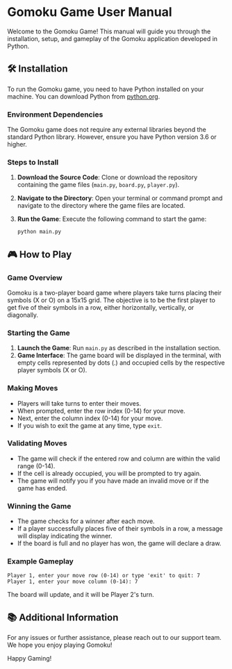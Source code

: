 # Gomoku Game User Manual

Welcome to the Gomoku Game! This manual will guide you through the installation, setup, and gameplay of the Gomoku application developed in Python.

## 🛠️ Installation

To run the Gomoku game, you need to have Python installed on your machine. You can download Python from [python.org](https://www.python.org/downloads/).

### Environment Dependencies

The Gomoku game does not require any external libraries beyond the standard Python library. However, ensure you have Python version 3.6 or higher.

### Steps to Install

1. **Download the Source Code**: Clone or download the repository containing the game files (`main.py`, `board.py`, `player.py`).

2. **Navigate to the Directory**: Open your terminal or command prompt and navigate to the directory where the game files are located.

3. **Run the Game**: Execute the following command to start the game:
   ```bash
   python main.py
   ```

## 🎮 How to Play

### Game Overview

Gomoku is a two-player board game where players take turns placing their symbols (X or O) on a 15x15 grid. The objective is to be the first player to get five of their symbols in a row, either horizontally, vertically, or diagonally.

### Starting the Game

1. **Launch the Game**: Run `main.py` as described in the installation section.
2. **Game Interface**: The game board will be displayed in the terminal, with empty cells represented by dots (.) and occupied cells by the respective player symbols (X or O).

### Making Moves

- Players will take turns to enter their moves.
- When prompted, enter the row index (0-14) for your move.
- Next, enter the column index (0-14) for your move.
- If you wish to exit the game at any time, type `exit`.

### Validating Moves

- The game will check if the entered row and column are within the valid range (0-14).
- If the cell is already occupied, you will be prompted to try again.
- The game will notify you if you have made an invalid move or if the game has ended.

### Winning the Game

- The game checks for a winner after each move.
- If a player successfully places five of their symbols in a row, a message will display indicating the winner.
- If the board is full and no player has won, the game will declare a draw.

### Example Gameplay

```
Player 1, enter your move row (0-14) or type 'exit' to quit: 7
Player 1, enter your move column (0-14): 7
```

The board will update, and it will be Player 2's turn.

## 📚 Additional Information

For any issues or further assistance, please reach out to our support team. We hope you enjoy playing Gomoku!

Happy Gaming!